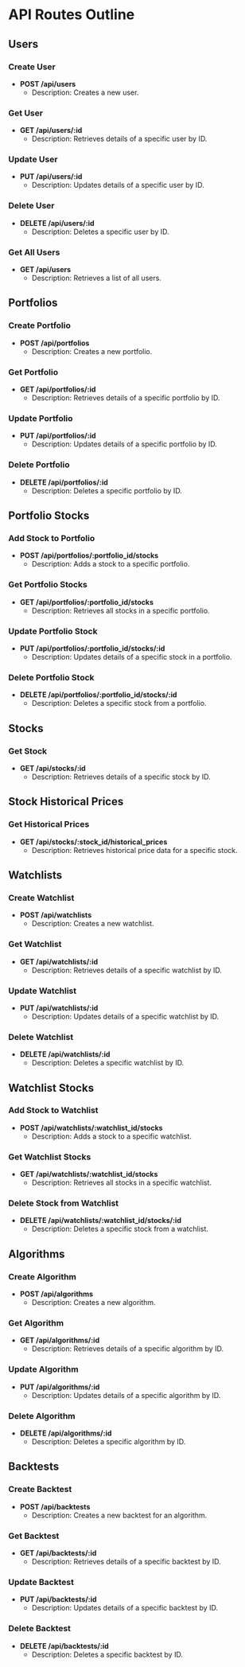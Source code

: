 # API Routes Outline

## Users

### Create User
- **POST /api/users**
  - Description: Creates a new user.

### Get User
- **GET /api/users/:id**
  - Description: Retrieves details of a specific user by ID.

### Update User
- **PUT /api/users/:id**
  - Description: Updates details of a specific user by ID.

### Delete User
- **DELETE /api/users/:id**
  - Description: Deletes a specific user by ID.

### Get All Users
- **GET /api/users**
  - Description: Retrieves a list of all users.

## Portfolios

### Create Portfolio
- **POST /api/portfolios**
  - Description: Creates a new portfolio.

### Get Portfolio
- **GET /api/portfolios/:id**
  - Description: Retrieves details of a specific portfolio by ID.

### Update Portfolio
- **PUT /api/portfolios/:id**
  - Description: Updates details of a specific portfolio by ID.

### Delete Portfolio
- **DELETE /api/portfolios/:id**
  - Description: Deletes a specific portfolio by ID.

## Portfolio Stocks

### Add Stock to Portfolio
- **POST /api/portfolios/:portfolio_id/stocks**
  - Description: Adds a stock to a specific portfolio.

### Get Portfolio Stocks
- **GET /api/portfolios/:portfolio_id/stocks**
  - Description: Retrieves all stocks in a specific portfolio.

### Update Portfolio Stock
- **PUT /api/portfolios/:portfolio_id/stocks/:id**
  - Description: Updates details of a specific stock in a portfolio.

### Delete Portfolio Stock
- **DELETE /api/portfolios/:portfolio_id/stocks/:id**
  - Description: Deletes a specific stock from a portfolio.

## Stocks

### Get Stock
- **GET /api/stocks/:id**
  - Description: Retrieves details of a specific stock by ID.

## Stock Historical Prices

### Get Historical Prices
- **GET /api/stocks/:stock_id/historical_prices**
  - Description: Retrieves historical price data for a specific stock.


## Watchlists

### Create Watchlist
- **POST /api/watchlists**
  - Description: Creates a new watchlist.

### Get Watchlist
- **GET /api/watchlists/:id**
  - Description: Retrieves details of a specific watchlist by ID.

### Update Watchlist
- **PUT /api/watchlists/:id**
  - Description: Updates details of a specific watchlist by ID.

### Delete Watchlist
- **DELETE /api/watchlists/:id**
  - Description: Deletes a specific watchlist by ID.

## Watchlist Stocks

### Add Stock to Watchlist
- **POST /api/watchlists/:watchlist_id/stocks**
  - Description: Adds a stock to a specific watchlist.

### Get Watchlist Stocks
- **GET /api/watchlists/:watchlist_id/stocks**
  - Description: Retrieves all stocks in a specific watchlist.

### Delete Stock from Watchlist
- **DELETE /api/watchlists/:watchlist_id/stocks/:id**
  - Description: Deletes a specific stock from a watchlist.

## Algorithms

### Create Algorithm
- **POST /api/algorithms**
  - Description: Creates a new algorithm.

### Get Algorithm
- **GET /api/algorithms/:id**
  - Description: Retrieves details of a specific algorithm by ID.

### Update Algorithm
- **PUT /api/algorithms/:id**
  - Description: Updates details of a specific algorithm by ID.

### Delete Algorithm
- **DELETE /api/algorithms/:id**
  - Description: Deletes a specific algorithm by ID.


## Backtests

### Create Backtest
- **POST /api/backtests**
  - Description: Creates a new backtest for an algorithm.

### Get Backtest
- **GET /api/backtests/:id**
  - Description: Retrieves details of a specific backtest by ID.

### Update Backtest
- **PUT /api/backtests/:id**
  - Description: Updates details of a specific backtest by ID.

### Delete Backtest
- **DELETE /api/backtests/:id**
  - Description: Deletes a specific backtest by ID.
